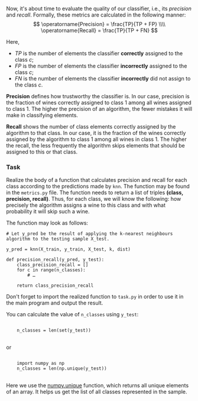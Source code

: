 Now, it's about time to evaluate the quality of our classifier, i.e., its *precision* and *recall*. Formally, these metrics are calculated in the following manner:
$$
\operatorname{Precision} = \frac{TP}{TP + FP} \\\\
\operatorname{Recall} = \frac{TP}{TP + FN}
$$

Here,
- $TP$ is the number of elements the classifier **correctly** assigned to the class $c$;
- $FP$ is the number of elements the classifier **incorrectly** assigned to the class $c$;
- $FN$ is the number of elements the classifier **incorrectly** did not assign to the class $c$.

**Precision** defines how trustworthy the classifier is. In our case, precision is the fraction of wines correctly assigned to class 1 among all wines assigned to class 1. The higher the precision of an algorithm, the fewer mistakes it will make in classifying elements.


**Recall** shows the number of class elements correctly assigned by the algorithm to that class. In our case, it is the fraction of the wines correctly assigned by the algorithm to class 1 among all wines in class 1. The higher the recall, the less frequently the algorithm skips elements that should be assigned to this or that class.

### Task
Realize the body of a function that calculates precision and recall for each class according to the predictions made by `knn`. The function may be found in the `metrics.py` file.
The function needs to return a list of triples **(class, precision, recall)**.
Thus, for each class, we will know the following: how precisely the algorithm assigns a wine to this class and with what probability it will skip such a wine.


The function may look as follows:

    # Let y_pred be the result of applying the k-nearest neighbours algorithm to the testing sample X_test.
    
    y_pred = knn(X_train, y_train, X_test, k, dist)

    def precision_recall(y_pred, y_test):
        class_precision_recall = []
        for c in range(n_classes):
            # … 
            
        return class_precision_recall

Don't forget to import the realized function to `task.py` in order to use it in the main program and output the result.

<div class="hint">
You can calculate the value of <code>n_classes</code> using <code>y_test</code>:
<pre>
<code>
    n_classes = len(set(y_test))
</code>
</pre>
or
<pre>
<code>
    import numpy as np
    n_classes = len(np.unique(y_test))
</code>
</pre>
</div>

Here we use the <a href="https://numpy.org/doc/1.18/reference/generated/numpy.unique.html">numpy.unique</a> function, which returns all unique elements of an array. It helps us get the list of all classes represented in the sample.

